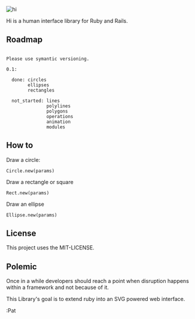 ![hi](https://f.cloud.github.com/assets/900966/1458106/d58ac6ac-4354-11e3-91d0-dff90d69e11e.png)

Hi is a human interface library for Ruby and Rails.

## Roadmap

```

Please use symantic versioning.

0.1:

  done: circles 
        ellipses 
        rectangles 
        
  not_started: lines 
               polylines 
               polygons 
               operations 
               animation 
               modules 
```

## How to

Draw a circle:

```
Circle.new(params)
```
Draw a rectangle or square
```
Rect.new(params)
```
Draw an ellipse
```
Ellipse.new(params)
```



## License

This project uses the MIT-LICENSE.

## Polemic

Once in a while developers should reach a point when disruption happens within a framework and not because of it. 

This Library's goal is to extend ruby into an SVG powered web interface.

:Pat
